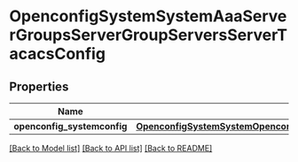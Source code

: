 # OpenconfigSystemSystemAaaServerGroupsServerGroupServersServerTacacsConfig

## Properties
Name | Type | Description | Notes
------------ | ------------- | ------------- | -------------
**openconfig_systemconfig** | [**OpenconfigSystemSystemOpenconfigsystemsystemAaaServergroupsServersTacacsConfig**](OpenconfigSystemSystemOpenconfigsystemsystemAaaServergroupsServersTacacsConfig.md) |  | [optional] 

[[Back to Model list]](../README.md#documentation-for-models) [[Back to API list]](../README.md#documentation-for-api-endpoints) [[Back to README]](../README.md)



